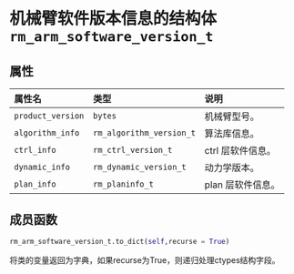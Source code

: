 # 机械臂软件版本信息的结构体`rm_arm_software_version_t`

## 属性

|属性名|类型|说明|
|:--|:--|:--|
|`product_version`|`bytes`|机械臂型号。|
|`algorithm_info`|`rm_algorithm_version_t`|算法库信息。|
|`ctrl_info`|`rm_ctrl_version_t`|ctrl 层软件信息。|
|`dynamic_info`|`rm_dynamic_version_t`|动力学版本。|
|`plan_info`|`rm_planinfo_t`|plan 层软件信息。|

## 成员函数

```Python
rm_arm_software_version_t.to_dict(self,recurse = True)
```

将类的变量返回为字典，如果recurse为True，则递归处理ctypes结构字段。
